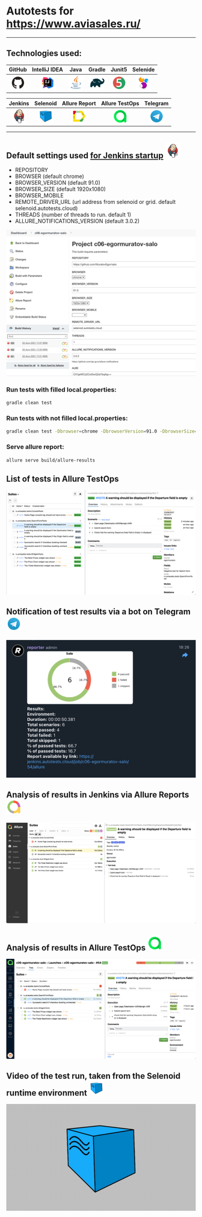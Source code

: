 # Autotests for https://www.aviasales.ru/
___
## Technologies used:
| GitHub | IntelliJ IDEA | Java | Gradle | Junit5 | Selenide |
|:------:|:----:|:----:|:------:|:------:|:--------:|
| <img src="images/GitHub.svg" width="40" height="40"> | <img src="images/IDEA.svg" width="40" height="40"> | <img src="images/JAVA.svg" width="40" height="40"> | <img src="images/Gradle.svg" width="40" height="40"> | <img src="images/Junit5.svg" width="40" height="40"> | <img src="images/Selenide.svg" width="40" height="40"> |

| Jenkins | Selenoid | Allure Report | Allure TestOps | Telegram |
|:--------:|:-------------:|:---------:|:-------:|:--------:|
| <img src="images/Jenkins.svg" width="40" height="40"> | <img src="images/Selenoid.svg" width="40" height="40"> | <img src="images/Allure Report.svg" width="40" height="40"> | <img src="images/Allure TestOps.svg" width="40" height="40"> | <img src="images/Telegram.svg" width="40" height="40"> |
___


## Default settings used [for Jenkins startup](https://jenkins.autotests.cloud/job/c06-egormuratov-salo/) <a href="https://www.jenkins.io/"><img src="./images/Jenkins.svg" width="40" height="40"  alt="Jenkins"/></a>

* REPOSITORY
* BROWSER (default chrome)
* BROWSER_VERSION (default 91.0)
* BROWSER_SIZE (default 1920x1080)
* BROWSER_MOBILE
* REMOTE_DRIVER_URL (url address from selenoid or grid. default selenoid.autotests.cloud)
* THREADS (number of threads to run. default 1)
* ALLURE_NOTIFICATIONS_VERSION (default 3.0.2)

![alt "Launch via Jenkins"](./images/jenkinsRun.png)

### Run tests with filled local.properties:

```bash
gradle clean test
```

### Run tests with not filled local.properties:

```bash
gradle clean test -Dbrowser=chrome -DbrowserVersion=91.0 -DbrowserSize=1920x1080 -DbrowserMobileView= -DremoteDriverUrl=https://user1:1234@selenoid.autotests.cloud/wd/hub/ -DvideoStorage=https://selenoid.autotests.cloud/video/ -Dthreads=1 -Dauid=CtYgeWCz2Cot5wQ2aYbqAg==
```

### Serve allure report:

```bash
allure serve build/allure-results
```

## List of tests in Allure TestOps
![alt "Allure TestOps"](./images/ListOfTestsInAllureTestOps.png "Allure TestOps")


## Notification of test results via a bot on Telegram <a href="https://telegram.org/"> <img src="images/telegram2.svg" width="40" height="40"></a>

![alt "бот в телеграмме"](./images/bot.png "telegram bot")

## Analysis of results in Jenkins via Allure Reports<a href="https://qameta.io/"><img src="images/jenkins_allure.svg" width="40" height="40"></a>
![alt "Allure Reports"](./images/jenkinsResult.png "Allure Reports")
## Analysis of results in Allure TestOps <a href="https://qameta.io/"><img src="images/Allure_EE.svg" width="40" height="40"></a>

![alt "Allure TestOps"](./images/allure1.png "Allure TestOps")
## Video of the test run, taken from the Selenoid runtime environment <a href="https://aerokube.com/selenoid/"><img src="images/Selenoid.svg" width="40" height="40"></a>

![alt "Video from Selenoid"](./images/Video.gif "Video from Selenoid")